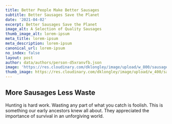 ```yaml
---
title: Better People Make Better Sausages
subtitle: Better Sausages Save the Planet
date: '2021-04-02'
excerpt: Better Sausages Save the Planet
image_alt: A Selection of Quality Sausages
thumb_image_alt: lorem-ipsum
meta_title: lorem-ipsum
meta_description: lorem-ipsum
canonical_url: lorem-ipsum
no_index: false
layout: post
author: data/authors/person-d5xranvfb.json
image: 'https://res.cloudinary.com/dklongley/image/upload/w_800/sausages.jpg'
thumb_image: https://res.cloudinary.com/dklongley/image/upload/w_400/sausages.jpg
---
```

## More Sausages Less Waste

Hunting is hard work. Wasting any part of what you catch is foolish.  This is something our early ancestors knew all about. They appreciated the importance of survival in an unforgiving world.
